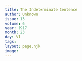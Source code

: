 ```yaml
---
title: The Indeterminate Sentence
author: Unknown
issue: 13
volume: 6
year: 1917
month: 23
day: VI
tags:
layout: page.njk
image:
---
```


